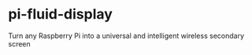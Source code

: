 # pi-fluid-display
Turn any Raspberry Pi into a universal and intelligent wireless secondary screen

